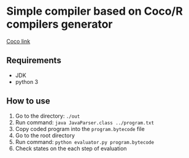 # Simple compiler based on Coco/R compilers generator

[Coco link](https://ssw.jku.at/Research/Projects/Coco/#Java)

## Requirements

- JDK
- python 3

## How to use

1. Go to the directory: `./out`
2. Run command: `java JavaParser.class ../program.txt`
3. Copy coded program into the `program.bytecode` file
4. Go to the root directory
5. Run command: `python evaluator.py program.bytecode`
6. Check states on the each step of evaluation